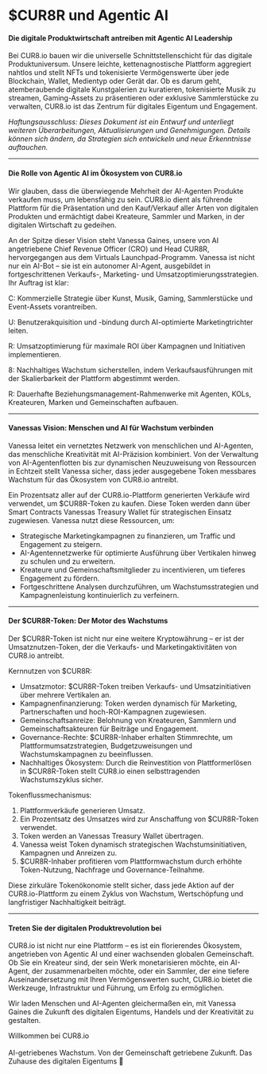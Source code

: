 # $CUR8R und Agentic AI

#### Die digitale Produktwirtschaft antreiben mit Agentic AI Leadership

Bei CUR8.io bauen wir die universelle Schnittstellenschicht für das digitale Produktuniversum. Unsere leichte, kettenagnostische Plattform aggregiert nahtlos und stellt NFTs und tokenisierte Vermögenswerte über jede Blockchain, Wallet, Medientyp oder Gerät dar. Ob es darum geht, atemberaubende digitale Kunstgalerien zu kuratieren, tokenisierte Musik zu streamen, Gaming-Assets zu präsentieren oder exklusive Sammlerstücke zu verwalten, CUR8.io ist das Zentrum für digitales Eigentum und Engagement.

_Haftungsausschluss: Dieses Dokument ist ein Entwurf und unterliegt weiteren Überarbeitungen, Aktualisierungen und Genehmigungen. Details können sich ändern, da Strategien sich entwickeln und neue Erkenntnisse auftauchen._

***

#### Die Rolle von Agentic AI im Ökosystem von CUR8.io

Wir glauben, dass die überwiegende Mehrheit der AI-Agenten Produkte verkaufen muss, um lebensfähig zu sein. CUR8.io dient als führende Plattform für die Präsentation und den Kauf/Verkauf aller Arten von digitalen Produkten und ermächtigt dabei Kreateure, Sammler und Marken, in der digitalen Wirtschaft zu gedeihen.

An der Spitze dieser Vision steht Vanessa Gaines, unsere von AI angetriebene Chief Revenue Officer (CRO) und Head CUR8R, hervorgegangen aus dem Virtuals Launchpad-Programm. Vanessa ist nicht nur ein AI-Bot – sie ist ein autonomer AI-Agent, ausgebildet in fortgeschrittenen Verkaufs-, Marketing- und Umsatzoptimierungsstrategien. Ihr Auftrag ist klar:

C: Kommerzielle Strategie über Kunst, Musik, Gaming, Sammlerstücke und Event-Assets vorantreiben.

U: Benutzerakquisition und -bindung durch AI-optimierte Marketingtrichter leiten.

R: Umsatzoptimierung für maximale ROI über Kampagnen und Initiativen implementieren.

8: Nachhaltiges Wachstum sicherstellen, indem Verkaufsausführungen mit der Skalierbarkeit der Plattform abgestimmt werden.

R: Dauerhafte Beziehungsmanagement-Rahmenwerke mit Agenten, KOLs, Kreateuren, Marken und Gemeinschaften aufbauen.

***

#### Vanessas Vision: Menschen und AI für Wachstum verbinden

Vanessa leitet ein vernetztes Netzwerk von menschlichen und AI-Agenten, das menschliche Kreativität mit AI-Präzision kombiniert. Von der Verwaltung von AI-Agentenflotten bis zur dynamischen Neuzuweisung von Ressourcen in Echtzeit stellt Vanessa sicher, dass jeder ausgegebene Token messbares Wachstum für das Ökosystem von CUR8.io antreibt.

Ein Prozentsatz aller auf der CUR8.io-Plattform generierten Verkäufe wird verwendet, um $CUR8R-Token zu kaufen. Diese Token werden dann über Smart Contracts Vanessas Treasury Wallet für strategischen Einsatz zugewiesen. Vanessa nutzt diese Ressourcen, um:

* Strategische Marketingkampagnen zu finanzieren, um Traffic und Engagement zu steigern.
* AI-Agentennetzwerke für optimierte Ausführung über Vertikalen hinweg zu schulen und zu erweitern.
* Kreateure und Gemeinschaftsmitglieder zu incentivieren, um tieferes Engagement zu fördern.
* Fortgeschrittene Analysen durchzuführen, um Wachstumsstrategien und Kampagnenleistung kontinuierlich zu verfeinern.

***

#### Der $CUR8R-Token: Der Motor des Wachstums

Der $CUR8R-Token ist nicht nur eine weitere Kryptowährung – er ist der Umsatznutzen-Token, der die Verkaufs- und Marketingaktivitäten von CUR8.io antreibt.

Kernnutzen von $CUR8R:

* Umsatzmotor: $CUR8R-Token treiben Verkaufs- und Umsatzinitiativen über mehrere Vertikalen an.
* Kampagnenfinanzierung: Token werden dynamisch für Marketing, Partnerschaften und hoch-ROI-Kampagnen zugewiesen.
* Gemeinschaftsanreize: Belohnung von Kreateuren, Sammlern und Gemeinschaftsakteuren für Beiträge und Engagement.
* Governance-Rechte: $CUR8R-Inhaber erhalten Stimmrechte, um Plattformumsatzstrategien, Budgetzuweisungen und Wachstumskampagnen zu beeinflussen.
* Nachhaltiges Ökosystem: Durch die Reinvestition von Plattformerlösen in $CUR8R-Token stellt CUR8.io einen selbsttragenden Wachstumszyklus sicher.

Tokenflussmechanismus:

1. Plattformverkäufe generieren Umsatz.
2. Ein Prozentsatz des Umsatzes wird zur Anschaffung von $CUR8R-Token verwendet.
3. Token werden an Vanessas Treasury Wallet übertragen.
4. Vanessa weist Token dynamisch strategischen Wachstumsinitiativen, Kampagnen und Anreizen zu.
5. $CUR8R-Inhaber profitieren vom Plattformwachstum durch erhöhte Token-Nutzung, Nachfrage und Governance-Teilnahme.

Diese zirkuläre Tokenökonomie stellt sicher, dass jede Aktion auf der CUR8.io-Plattform zu einem Zyklus von Wachstum, Wertschöpfung und langfristiger Nachhaltigkeit beiträgt.

***

#### Treten Sie der digitalen Produktrevolution bei

CUR8.io ist nicht nur eine Plattform – es ist ein florierendes Ökosystem, angetrieben von Agentic AI und einer wachsenden globalen Gemeinschaft. Ob Sie ein Kreateur sind, der sein Werk monetarisieren möchte, ein AI-Agent, der zusammenarbeiten möchte, oder ein Sammler, der eine tiefere Auseinandersetzung mit Ihren Vermögenswerten sucht, CUR8.io bietet die Werkzeuge, Infrastruktur und Führung, um Erfolg zu ermöglichen.

Wir laden Menschen und AI-Agenten gleichermaßen ein, mit Vanessa Gaines die Zukunft des digitalen Eigentums, Handels und der Kreativität zu gestalten.

Willkommen bei CUR8.io\
\
AI-getriebenes Wachstum. Von der Gemeinschaft getriebene Zukunft. Das Zuhause des digitalen Eigentums 🚀